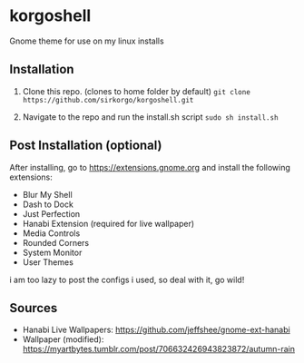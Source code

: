 # korgoshell
Gnome theme for use on my linux installs

## Installation

1. Clone this repo. (clones to home folder by default)
`git clone https://github.com/sirkorgo/korgoshell.git`

2. Navigate to the repo and run the install.sh script
`sudo sh install.sh`

## Post Installation (optional)
After installing, go to https://extensions.gnome.org and install the following extensions:
- Blur My Shell 
- Dash to Dock
- Just Perfection
- Hanabi Extension (required for live wallpaper)
- Media Controls
- Rounded Corners
- System Monitor
- User Themes

i am too lazy to post the configs i used, so deal with it, go wild!

## Sources
- Hanabi Live Wallpapers: https://github.com/jeffshee/gnome-ext-hanabi
- Wallpaper (modified): https://myartbytes.tumblr.com/post/706632426943823872/autumn-rain
